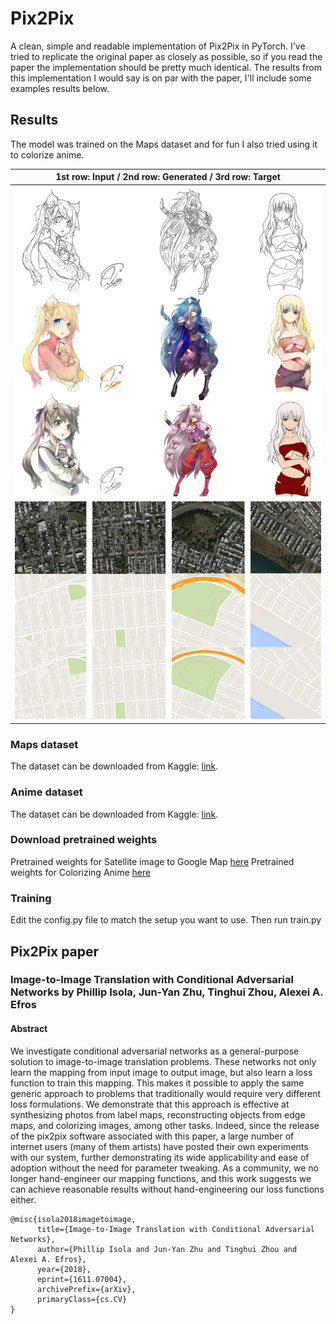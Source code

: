 # Pix2Pix
A clean, simple and readable implementation of Pix2Pix in PyTorch. I've tried to replicate the original paper as closely as possible, so if you read the paper the implementation should be pretty much identical. The results from this implementation I would say is on par with the paper, I'll include some examples results below.

## Results
The model was trained on the Maps dataset and for fun I also tried using it to colorize anime.

|1st row: Input / 2nd row: Generated / 3rd row: Target|
|:---:|
|![](results/results_anime.png)|
|![](results/results_maps.png)|


### Maps dataset
The dataset can be downloaded from Kaggle: [link](https://www.kaggle.com/vikramtiwari/pix2pix-dataset).

### Anime dataset
The dataset can be downloaded from Kaggle: [link](https://www.kaggle.com/ktaebum/anime-sketch-colorization-pair).

### Download pretrained weights
Pretrained weights for Satellite image to Google Map [here](https://github.com/aladdinpersson/Machine-Learning-Collection/releases/download/1.0/Pix2Pix_Weights_Satellite_to_Map.zip)
Pretrained weights for Colorizing Anime [here](https://github.com/aladdinpersson/Machine-Learning-Collection/releases/download/1.0/Pix2Pix_Weights_Colorize_Anime.zip)

### Training
Edit the config.py file to match the setup you want to use. Then run train.py


## Pix2Pix paper
### Image-to-Image Translation with Conditional Adversarial Networks by Phillip Isola, Jun-Yan Zhu, Tinghui Zhou, Alexei A. Efros

#### Abstract
We investigate conditional adversarial networks as a general-purpose solution to image-to-image translation problems. These networks not only learn the mapping from input image to output image, but also learn a loss function to train this mapping. This makes it possible to apply the same generic approach to problems that traditionally would require very different loss formulations. We demonstrate that this approach is effective at synthesizing photos from label maps, reconstructing objects from edge maps, and colorizing images, among other tasks. Indeed, since the release of the pix2pix software associated with this paper, a large number of internet users (many of them artists) have posted their own experiments with our system, further demonstrating its wide applicability and ease of adoption without the need for parameter tweaking. As a community, we no longer hand-engineer our mapping functions, and this work suggests we can achieve reasonable results without hand-engineering our loss functions either.
```
@misc{isola2018imagetoimage,
      title={Image-to-Image Translation with Conditional Adversarial Networks}, 
      author={Phillip Isola and Jun-Yan Zhu and Tinghui Zhou and Alexei A. Efros},
      year={2018},
      eprint={1611.07004},
      archivePrefix={arXiv},
      primaryClass={cs.CV}
}
```
